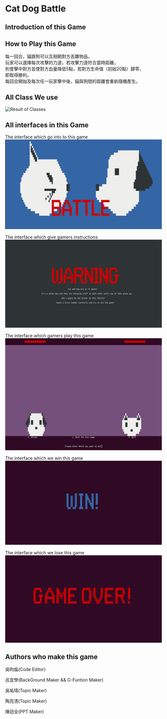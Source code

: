 # Cat Dog Battle  
  
  

## Introduction of this Game  
  
  
  
## How to Play this Game  
  
每一回合，貓跟狗可以互相朝對方丟躑物品，  
玩家可以選擇每次攻擊的力道，若攻擊力道符合當時距離，  
則會擊中對方並使對方血量降低5點，若對方生命值（初始20點）歸零，  
即取得勝利。  
每回合開始及每次任一玩家擊中後，貓與狗間的距離會重新隨機產生。  
  
## All Class We use
  
![Result of Classes]()
  
## All interfaces in this Game  
  
 
The interface which go into to this game  
![Result of game](StartGame.png)  
  
  
The interface which give gamers instructions  
![Result of game](Instruction.png)

  
The interface which gamers play this game  
![Result of game](GameShow.png)  
  
  
The interface which we win this game  
![Result of game](Win.png)
  
  
The interface which we lose this game  
![Result of game](Lose.png)  
  
## Authors who make this game  
 
吳昀倫(Code Editor)

呂宜學(BackGround Maker && G-Funtion Maker)  

吳祐瑋(Topic Maker)  
  
陶亮清(Topic Maker)

陳冠全(PPT Maker) 
  
  
  

